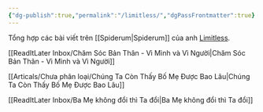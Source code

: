 ```yaml
---
{"dg-publish":true,"permalink":"/limitless/","dgPassFrontmatter":true}
---
```


Tổng hợp các bài viết trên [[Spiderum\|Spiderum]] của anh [Limitless](https://spiderum.com/nguoi-dung/kiaconchim).

[[ReadItLater Inbox/Chăm Sóc Bản Thân - Vì Mình và Vì Người\|Chăm Sóc Bản Thân - Vì Mình và Vì Người]]

[[Articals/Chưa phân loại/Chúng Ta Còn Thấy Bố Mẹ Được Bao Lâu\|Chúng Ta Còn Thấy Bố Mẹ Được Bao Lâu]]

[[ReadItLater Inbox/Ba Mẹ không đổi thì Ta đổi\|Ba Mẹ không đổi thì Ta đổi]]